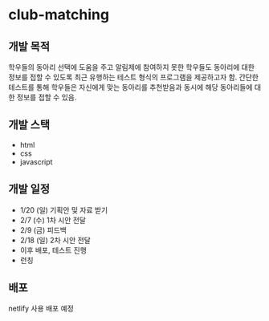 # club-matching

## 개발 목적

학우들의 동아리 선택에 도움을 주고 알림제에 참여하지 못한 학우들도 동아리에 대한 정보를 접할 수 있도록 최근 유행하는 테스트 형식의 프로그램을 제공하고자 함. 
간단한 테스트를 통해 학우들은 자신에게 맞는 동아리를 추천받음과 동시에 해당 동아리들에 대한 정보를 접할 수 있음.


## 개발 스택

- html
- css
- javascript


## 개발 일정

- 1/20 (일) 기획안 및 자료 받기
- 2/7 (수) 1차 시안 전달
- 2/9 (금) 피드백
- 2/18 (일) 2차 시안 전달
- 이후 배포, 테스트 진행
- 런칭


## 배포

netlify 사용 배포 예정

